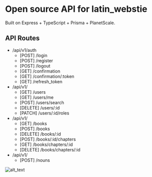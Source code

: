 # Open source API for latin_webstie

Built on Express + TypeScript + Prisma + PlanetScale.

## API Routes

-   /api/v1/auth
    -   [POST] /login
    -   [POST] /register
    -   [POST] /logout
    -   [GET] /confirmation
    -   [GET] /confirmation/:token
    -   [GET] /refresh_token
-   /api/v1/
    -   [GET] /users
    -   [GET] /users/me
    -   [POST] /users/search
    -   [DELETE] /users/:id
    -   [PATCH] /users/:id/roles
-   /api/v1/
    -   [GET] /books
    -   [POST] /books
    -   [DELETE] /books/:id
    -   [POST] /books/:id/chapters
    -   [GET] /books/chapters/:id
    -   [DELETE] /books/chapters/:id
-   /api/v1/
    -   [POST] /nouns

![alt_text](https://www.wykop.pl/cdn/c3201142/comment_1615839749rg57FUv9adkBCDs740QMe5,w400.jpg)
